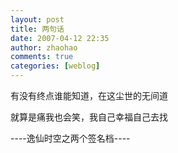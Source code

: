 ```yaml
---
layout: post
title: 两句话
date: 2007-04-12 22:35
author: zhaohao
comments: true
categories: [weblog]
---
```

有没有终点谁能知道，在这尘世的无间道   
   
就算是痛我也会笑，我自己幸福自己去找   
   
----逸仙时空之两个签名档----   
